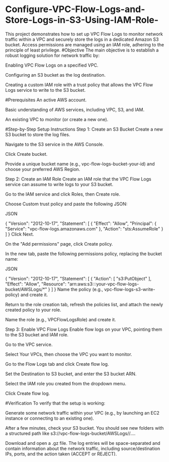 # Configure-VPC-Flow-Logs-and-Store-Logs-in-S3-Using-IAM-Role-
This project demonstrates how to set up VPC Flow Logs to monitor network traffic within a VPC and securely store the logs in a dedicated Amazon S3 bucket. Access permissions are managed using an IAM role, adhering to the principle of least privilege.
#Objective
The main objective is to establish a robust logging solution for network traffic by:

Enabling VPC Flow Logs on a specified VPC.

Configuring an S3 bucket as the log destination.

Creating a custom IAM role with a trust policy that allows the VPC Flow Logs service to write to the S3 bucket.

#Prerequisites
An active AWS account.

Basic understanding of AWS services, including VPC, S3, and IAM.

An existing VPC to monitor (or create a new one).

#Step-by-Step Setup Instructions
Step 1: Create an S3 Bucket
Create a new S3 bucket to store the log files.

Navigate to the S3 service in the AWS Console.

Click Create bucket.

Provide a unique bucket name (e.g., vpc-flow-logs-bucket-your-id) and choose your preferred AWS Region.

Step 2: Create an IAM Role
Create an IAM role that the VPC Flow Logs service can assume to write logs to your S3 bucket.

Go to the IAM service and click Roles, then Create role.

Choose Custom trust policy and paste the following JSON:

JSON

{
  "Version": "2012-10-17",
  "Statement": [
    {
      "Effect": "Allow",
      "Principal": {
        "Service": "vpc-flow-logs.amazonaws.com"
      },
      "Action": "sts:AssumeRole"
    }
  ]
}
Click Next.

On the "Add permissions" page, click Create policy.

In the new tab, paste the following permissions policy, replacing the bucket name:

JSON

{
    "Version": "2012-10-17",
    "Statement": [
        {
            "Action": [
                "s3:PutObject"
            ],
            "Effect": "Allow",
            "Resource": "arn:aws:s3:::your-vpc-flow-logs-bucket/AWSLogs/*"
        }
    ]
}
Name the policy (e.g., vpc-flow-logs-s3-write-policy) and create it.

Return to the role creation tab, refresh the policies list, and attach the newly created policy to your role.

Name the role (e.g., VPCFlowLogsRole) and create it.

Step 3: Enable VPC Flow Logs
Enable flow logs on your VPC, pointing them to the S3 bucket and IAM role.

Go to the VPC service.

Select Your VPCs, then choose the VPC you want to monitor.

Go to the Flow Logs tab and click Create flow log.

Set the Destination to S3 bucket, and enter the S3 bucket ARN.

Select the IAM role you created from the dropdown menu.

Click Create flow log.

#Verification
To verify that the setup is working:

Generate some network traffic within your VPC (e.g., by launching an EC2 instance or connecting to an existing one).

After a few minutes, check your S3 bucket. You should see new folders with a structured path like s3://vpc-flow-logs-bucket/AWSLogs/<account-id>/....

Download and open a .gz file. The log entries will be space-separated and contain information about the network traffic, including source/destination IPs, ports, and the action taken (ACCEPT or REJECT).
